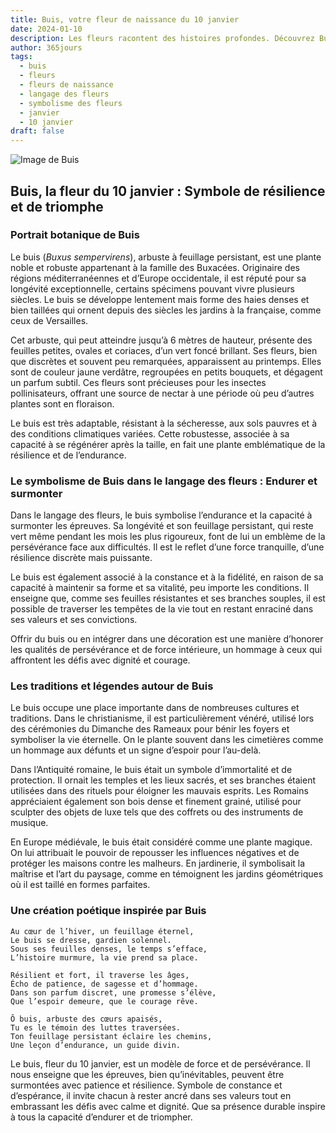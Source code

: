 ```yaml
---
title: Buis, votre fleur de naissance du 10 janvier
date: 2024-01-10
description: Les fleurs racontent des histoires profondes. Découvrez Buis, votre fleur de naissance du 10 janvier, ses symboles et récits fascinants. Plongez dans sa signification et son langage unique dans l'art floral.
author: 365jours
tags:
  - buis
  - fleurs
  - fleurs de naissance
  - langage des fleurs
  - symbolisme des fleurs
  - janvier
  - 10 janvier
draft: false
---
```



![Image de Buis](https://cdn.pixabay.com/photo/2017/10/26/18/49/boxwood-2892034_640.jpg#center)


## Buis, la fleur du 10 janvier : Symbole de résilience et de triomphe

### Portrait botanique de Buis

Le buis (_Buxus sempervirens_), arbuste à feuillage persistant, est une plante noble et robuste appartenant à la famille des Buxacées. Originaire des régions méditerranéennes et d’Europe occidentale, il est réputé pour sa longévité exceptionnelle, certains spécimens pouvant vivre plusieurs siècles. Le buis se développe lentement mais forme des haies denses et bien taillées qui ornent depuis des siècles les jardins à la française, comme ceux de Versailles.

Cet arbuste, qui peut atteindre jusqu’à 6 mètres de hauteur, présente des feuilles petites, ovales et coriaces, d’un vert foncé brillant. Ses fleurs, bien que discrètes et souvent peu remarquées, apparaissent au printemps. Elles sont de couleur jaune verdâtre, regroupées en petits bouquets, et dégagent un parfum subtil. Ces fleurs sont précieuses pour les insectes pollinisateurs, offrant une source de nectar à une période où peu d’autres plantes sont en floraison.

Le buis est très adaptable, résistant à la sécheresse, aux sols pauvres et à des conditions climatiques variées. Cette robustesse, associée à sa capacité à se régénérer après la taille, en fait une plante emblématique de la résilience et de l’endurance.

### Le symbolisme de Buis dans le langage des fleurs : Endurer et surmonter

Dans le langage des fleurs, le buis symbolise l’endurance et la capacité à surmonter les épreuves. Sa longévité et son feuillage persistant, qui reste vert même pendant les mois les plus rigoureux, font de lui un emblème de la persévérance face aux difficultés. Il est le reflet d’une force tranquille, d’une résilience discrète mais puissante.

Le buis est également associé à la constance et à la fidélité, en raison de sa capacité à maintenir sa forme et sa vitalité, peu importe les conditions. Il enseigne que, comme ses feuilles résistantes et ses branches souples, il est possible de traverser les tempêtes de la vie tout en restant enraciné dans ses valeurs et ses convictions.

Offrir du buis ou en intégrer dans une décoration est une manière d’honorer les qualités de persévérance et de force intérieure, un hommage à ceux qui affrontent les défis avec dignité et courage.

### Les traditions et légendes autour de Buis

Le buis occupe une place importante dans de nombreuses cultures et traditions. Dans le christianisme, il est particulièrement vénéré, utilisé lors des cérémonies du Dimanche des Rameaux pour bénir les foyers et symboliser la vie éternelle. On le plante souvent dans les cimetières comme un hommage aux défunts et un signe d’espoir pour l’au-delà.

Dans l’Antiquité romaine, le buis était un symbole d’immortalité et de protection. Il ornait les temples et les lieux sacrés, et ses branches étaient utilisées dans des rituels pour éloigner les mauvais esprits. Les Romains appréciaient également son bois dense et finement grainé, utilisé pour sculpter des objets de luxe tels que des coffrets ou des instruments de musique.

En Europe médiévale, le buis était considéré comme une plante magique. On lui attribuait le pouvoir de repousser les influences négatives et de protéger les maisons contre les malheurs. En jardinerie, il symbolisait la maîtrise et l’art du paysage, comme en témoignent les jardins géométriques où il est taillé en formes parfaites.

### Une création poétique inspirée par Buis

```
Au cœur de l’hiver, un feuillage éternel,  
Le buis se dresse, gardien solennel.  
Sous ses feuilles denses, le temps s’efface,  
L’histoire murmure, la vie prend sa place.  

Résilient et fort, il traverse les âges,  
Écho de patience, de sagesse et d’hommage.  
Dans son parfum discret, une promesse s’élève,  
Que l’espoir demeure, que le courage rêve.  

Ô buis, arbuste des cœurs apaisés,  
Tu es le témoin des luttes traversées.  
Ton feuillage persistant éclaire les chemins,  
Une leçon d’endurance, un guide divin.  
```

Le buis, fleur du 10 janvier, est un modèle de force et de persévérance. Il nous enseigne que les épreuves, bien qu’inévitables, peuvent être surmontées avec patience et résilience. Symbole de constance et d’espérance, il invite chacun à rester ancré dans ses valeurs tout en embrassant les défis avec calme et dignité. Que sa présence durable inspire à tous la capacité d’endurer et de triompher.
